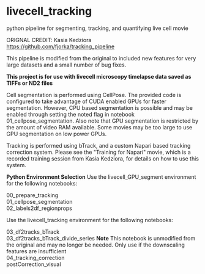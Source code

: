 # livecell_tracking
python pipeline for segmenting, tracking, and quantifying live cell movie

ORIGNAL CREDIT: Kasia Kedziora
https://github.com/fjorka/tracking_pipeline

This pipeline is modified from the original to included new features for very large datasets and a small number of bug fixes.

**This project is for use with livecell microscopy timelapse data saved as TIFFs or ND2 files**

Cell segmentation is performed using CellPose. The provided code is configured to take advantage of CUDA enabled GPUs for faster segmentation. However, CPU based segmentation is possible and may be enabled through
setting the noted flag in notebook 01_cellpose_segmentation. Also note that GPU segmentation is restricted by the amount of video RAM available. Some movies may be too large to use GPU segmentation on low power GPUs.

Tracking is performed using bTrack, and a custom Napari based tracking correction system. Please see the "Training for Napari" movie, which is a recorded training session from Kasia Kedziora,
for details on how to use this system.

**Python Environment Selection**
Use the livecell_GPU_segment environment for the following notebooks: <div style="page-break-after: always;"></div>
00_prepare_tracking <div style="page-break-after: always;"></div>
01_cellpose_segmentation <div style="page-break-after: always;"></div>
02_labels2df_regionprops <div style="page-break-after: always;"></div>

Use the livecell_tracking environment for the following notebooks: <div style="page-break-after: always;"></div>
03_df2tracks_bTrack <div style="page-break-after: always;"></div>
03_df2tracks_bTrack_divide_series **Note** This notebook is unmodified from the original and may no longer be needed. Only use if the downscaling features are insufficient <div style="page-break-after: always;"></div>
04_tracking_correction <div style="page-break-after: always;"></div>
postCorrection_visual

